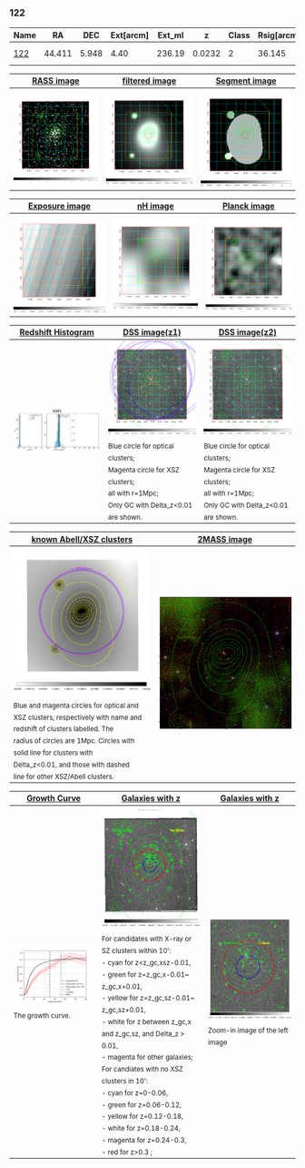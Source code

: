 <div STYLE="page-break-after: always;"></div>

### 122

|Name          |RA          |DEC      | Ext[arcm] | Ext_ml | z    | Class| Rsig[arcmin] | CRsig[c/s] | CR500[c/s] | R500[Mpc] |L500[erg/s]|F500[erg/s/cm^2]| M500[Msun]|Tx[keV]|beta|GC(XSZ,Delta_z<0.01)| GC(OPT,Delta_z<0.01)|GC|alias|
|--------------|------------|------------|---|---|-----------|--------|------|------|----|----|----|----|----|----|----|----|----|----|---|
|[122](script/122.md)     | 44.411       | 5.948       | 4.40    | 236.19   | 0.0232 | 2   | 36.145 |1.011 |0.962 |0.706 |1.895e+43 |1.548e-11 |1.024e+14 |2.190 |0.622 |MCXC, |A, |MCXC, A, |k501|

|[RASS image](../image/122/122_img.pdf)|[filtered image](../image/122/122_fil.pdf)|[Segment image](../image/122/122_seg.pdf)|
|-------------------|--------------------|-------------------|
| <img src="../image/122/122_img.png" width="300">  | <img src="../image/122/122_fil.png" width="300">   | <img src="../image/122/122_seg.png" width="300">  |

|[Exposure image](../image/122/122_mex.pdf)| [nH image](../image/122/122_nh.pdf)| [Planck image](../image/122/122_p.pdf)|
|-------------------|--------------------|-------------------|
|<img src="../image/122/122_mex.png" width="300">   | <img src="../image/122/122_nh.png" width="300">    | <img src="../image/122/122_p.png" width="300"> |

|[Redshift Histogram](../image/122/122_zg.pdf) | [DSS image(z1)](../image/122/122_dss_z1.pdf)      |  [DSS image(z2)](../image/122/122_dss_z2.pdf)    |
|-------------------|--------------------|-------------------|
|<img src="../image/122/122_zg.png" width="300"> |<img src="../image/122/122_dss_z1.png" width="300"> <sub><br>Blue circle for optical clusters; <br>Magenta circle for XSZ clusters; <br>all with r=1Mpc; <br>Only GC with Delta_z<0.01 are shown. </sub>| <img src="../image/122/122_dss_z2.png" width="300"><sub><br>Blue circle for optical clusters; <br>Magenta circle for XSZ clusters; <br>all with r=1Mpc; <br>Only GC with Delta_z<0.01 are shown. </sub> |

|[known Abell/XSZ clusters](../image/122/122_m.pdf) | [2MASS image](../image/122/122_2mass.pdf)      |
|-------------------|-------------------|
|<img src=../image/122/122_m.png width="300"> <sub><br>Blue and magenta circles for optical and <br>XSZ clusters, respectively with name and <br>redshift of clusters labelled. The <br>radius of circles are 1Mpc. Circles with <br>solid line for clusters with <br>Delta_z<0.01, and those with dashed <br>line for other XSZ/Abell clusters.        </sub>|<img src="../image/122/122_2mass.png" width="300">  |

|[Growth Curve](../image/122/122_gca_all.png) |[Galaxies with z](../image/122/122_opt_ned.pdf) |[Galaxies with z](../image/122/122_opt_ned_zoom.pdf) |
|-------------------|-------------------|-------------------|
| <img src="../image/122/122_gca_all.png" width="300"> <sub><br>The growth curve.</sub>| <img src=../image/122/122_opt_ned.png width="300"> <br><sub> For candidates with X-ray or SZ clusters within 10': <br> - cyan for z<z_gc,xsz-0.01, <br> - green for z=z_gc,x-0.01~ z_gc,x+0.01, <br> - yellow for z=z_gc,sz-0.01~ z_gc,sz+0.01, <br> - white for z between z_gc,x and z_gc,sz, and Delta_z > 0.01, <br> - magenta for other galaxies; <br>For candiates with no XSZ clusters in 10': <br> - cyan for z=0-0.06, <br> - green for z=0.06-0.12, <br> - yellow for z=0.12-0.18, <br> - white for z=0.18-0.24, <br> - magenta for z=0.24-0.3, <br> - red for z>0.3 ;  </sub>|<img src=../image/122/122_opt_ned_zoom.png width="300">  <br><sub> Zoom-in image of the left image</sub>|




